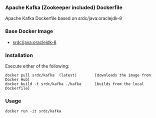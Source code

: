 ### Apache Kafka (Zookeeper included) Dockerfile

Apache Kafka Dockerfile based on srdc/java:oraclejdk-8

### Base Docker Image

* [srdc/java:oraclejdk-8](https://hub.docker.com/r/srdc/java/)


### Installation
Execute either of the following:

    docker pull srdc/kafka  (latest)  		[downloads the image from Docker Hub]
	docker build -t srdc/kafka ./kafka      [builds from the local Dockerfile]


### Usage

    docker run -it srdc/kafka

